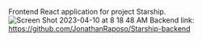 Frontend React application for project Starship.
![Screen Shot 2023-04-10 at 8 18 48 AM](https://user-images.githubusercontent.com/67019470/231316875-4902bc89-e4ba-41e8-abca-a797e9140dbc.png)
Backend link: https://github.com/JonathanRaposo/Starship-backend
